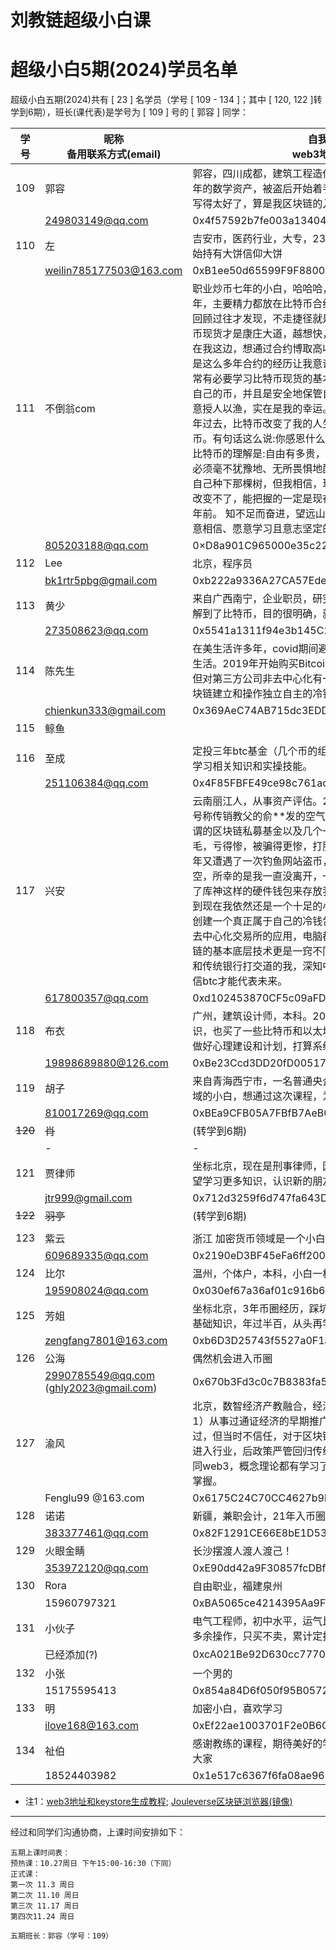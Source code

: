 # 刘教链超级小白课
# 超级小白5期(2024)学员名单

超级小白五期(2024)共有 [ 23 ] 名学员（学号 [ 109 - 134 ]；其中 [ 120, 122 ]转学到6期），班长(课代表)是学号为 [ 109 ] 号的 [ 郭容 ] 同学：

| 学号 | 昵称 <br> 备用联系方式(email) | 自我介绍 <br> web3地址[注1] |
|-|-|-|
| 109 | 郭容 | 郭容，四川成都，建筑工程造价咨询，加密的小白，定投了5年的数学资产，被盗后开始着手学习。教链的《比特币史话》写得太好了，算是我区块链的入门书籍。 |
|| 249803149@qq.com | 0x4f57592b7fe003a1340467Acb0Eb4A851caFE475 |
| 110 | 左 | 吉安市，医药行业，大专，23年10月初识大饼，24年4月开始持有大饼信仰大饼 |
|| weilin785177503@163.com | 0xB1ee50d65599F9F8800dB9A4B4A71aD3197FD8A9 |
| 111 | 不倒翁com |  职业炒币七年的小白，哈哈哈，实在惭愧。 现居成都，这些年，主要精力都放在比特币合约上，亏亏赚赚，兜兜转转。 回顾过往才发现，不走捷径就是最大的捷径。定投、配置比特币现货才是康庄大道，越想快，越要慢。预期降低，时间会站在我这边，想通过合约博取高收益，具有极大的偶然性。 也是这么多年合约的经历让我意识到风险错配的重要性，因此非常有必要学习比特币现货的基本知识，首当其冲就是自己保管自己的币，并且是安全地保管自己的币。恰好遇到了教练，愿意授人以渔，实在是我的幸运。 初遇比特币是在2018年，七年过去，比特币改变了我的人生轨迹，我发自内心感谢比特币。有句话这么说:你感恩什么，就把你的钱投给什么。我对比特币的理解是:自由有多贵，比特币就该有多贵。因此，我必须毫不犹豫地、无所畏惧地配置比特币。七年前，我没有为自己种下那棵树，但我相信，现在同样是最好的时候。过去的改变不了，能把握的一定是现在，因为现在同样是七年后的七年前。 知不足而奋进，望远山而前行。时间会奖赏每一个愿意相信、愿意学习且意志坚定的人。 再次感谢教练😊 |
|| 805203188@qq.com | 0×D8a901C965000e35c22cc597bE3fe7098598C295 |
| 112 | Lee | 北京，程序员 |
|| bk1rtr5pbg@gmail.com | 0xb222a9336A27CA57Ede1b4084aE47ed5d29BfAc9 |
| 113 | 黄少 | 来自广西南宁，企业职员，研究生学历。在同学的影响下，了解到了比特币，目的很明确，就是想通过比特币赚钱。 |
|| 273508623@qq.com | 0x5541a1311f94e3b145C22d0467bDf106b30a60c6 |
| 114 | 陈先生 | 在美生活许多年，covid期间避险离开，目前在粤港澳大湾区生活。2019年开始购买Bitcoin, 有用hard wallet Ledger，但对第三方公司非去中心化有一点担忧，想向刘教链学会在区块链建立和操作独立自主的冷钱包 |
|| chienkun333@gmail.com | 0x369AeC74AB715dc3EDDcbe62aC5A07af5FC8C369 |
| 115 | 鲸鱼 | |
||  |  |
| 116 | 至成 | 定投三年btc基金（几个币的组合），经历过被盗丢币，想深入学习相关知识和实操技能。 |
|| 251106384@qq.com | 0x4F85FBFE49ce98c761ac53e1Fe4e30e8AEa789eC |
| 117 | 兴安 | 云南丽江人，从事资产评估。2018年3月因朋友的介绍入坑号称传销教父的俞\*\*发的空气币，后来又辗转成都，投资所谓的区块链私募基金以及几个一级市场项目，结果都是一地鸡毛，亏得惨，被骗得更惨，打脱了牙和血吞，不可名状，21年又遭遇了一次钓鱼网站盗币，在币安的btc eth uni被洗劫一空，所幸的是我一直没离开，一直在不断的自我学习，也用上了库神这样的硬件钱包来存放我的btc，但我深知在这个圈，到现在我依然还是一个十足的小白，因为我还不能自我独立的创建一个真正属于自己的冷钱包，并居于此收发币，还不知道去中心化交易所的应用，电脑都还不怎么会用的文科生对区块链的基本底层技术更是一窍不同，所以我要深入的学习。天天和传统银行打交道的我，深知中心化货币体系的恶，所以我坚信btc才能代表未来。 |
|| 617800357@qq.com | 0xd102453870CF5c09aFD03f9C68DdE09b28fe60A8 |
| 118 | 布衣 | 广州，建筑设计师，本科。2022年了解学习了比特币入门知识，也买了一些比特币和以太坊，后面学习中断了两年，今年做好心理建设和计划，打算系统研究和学习比特币。 |
|| 19898689880@126.com | 0xBe23Ccd3DD20fD005177eBF58b78F2271443C2aA |
| 119 | 胡子 | 来自青海西宁市，一名普通央企员工，本科学历。作为加密领域的小白，想通过这次课程，为将来的学习打好基础。 |
|| 810017269@qq.com | 0xBEa9CFB05A7FBfB7AeB06D38638e6aC999F657D0 |
| <strike>120</strike> | <strike>肖</strike> | (转学到6期) |
|| - | - |
| 121 | 贾律师 | 坐标北京，现在是刑事律师，因为案件接触到了虚拟货币，希望学习更多知识，认识新的朋友 |
|| jtr999@gmail.com | 0x712d3259f6d747fa643D9227778Eb664F463320D |
| <strike>122</strike> | <strike>羽亭</strike> | (转学到6期) |
|| |  |
| 123 | 紫云 | 浙江  加密货币领域是一个小白   需要向老师学习 |
|| 609689335@qq.com | 0x2190eD3BF45eFa6ff20069cDe93f8759b5395655 |
| 124 | 比尔 | 温州，个体户，本科，小白一枚 |
|| 195908024@qq.com | 0x030ef67a36af01c916b69f73248169205085d06f |
| 125 | 芳姐 | 坐标北京，3年币圈经历，踩坑无数，有幸遇高人，以超低的基础知识，年过半百，从头再学。 |
|| zengfang7801@163.com | 0xb6D3D25743f5527a0F1aC2ACD72C4A047516b767 |
| 126 | 公海 | 偶然机会进入币圈 |
|| 2990785549@qq.com <br> (ghly2023@gmail.com) | 0x670b3Fd3c0c7B8383fa51b109150cc9A16f32FA1 |
| 127 | 渝风 | 北京，数智经济产教融合，经济学本科，经济管理研究生。1）从事过通证经济的早期推广；2）比特币2008年就接触过，但当时不信任，对于区块链有过迷茫低谷，直到2018年进入行业，后政策严管回归传统继续做产教融合；3）本人认同web3，概念理论都有学习了解，希望在技术性操作上自己掌握。 |
|| Fenglu99 @163.com | 0x6175C24C70CC4627b9bf39a1781a27e2aaF39352 |
| 128 | 诺诺 | 新疆，兼职会计，21年入币圈 |
|| 383377461@qq.com | 0x82F1291CE66E8bE1D53C2eACe07872007F8aFA88 |
| 129 | 火眼金睛 | 长沙摆渡人渡人渡己！ |
|| 353972120@qq.com | 0xE90dd42a9F30857fcDBf984Bceaa77872D8f6bEb |
| 130 | Rora | 自由职业，福建泉州 |
|| 15960797321 | 0xBA5065ce4214395Aa9F0f7Ae1A6B33Ab4831e754 |
| 131 | 小伙子 | 电气工程师，初中水平，运气比较好搭上了时代的列车，没有多余操作，只买不卖，累计定投1250天。 |
|| 已经添加(?) | 0xcA021Be92D630cc7770036d3B57Bfd169B02A77D |
| 132 | 小张 | 一个男的 |
|| 15175595413 | 0x854a84D6f050f95B0572bF9dB423010D3D574717 |
| 133 | 明 | 加密小白，喜欢学习 | 
|| ilove168@163.com | 0xEf22ae1003701F2e0B6C71Fd06bd3819E7b1E397 |
| 134 | 祉伯 | 感谢教练的课程，期待美好的学习之旅，很高兴认识链接🔗到大家 |
|| 18524403982 | 0x1e517c6367f6fa08ae96241288af7488774ddd3b |

<!-- | <strike>132</strike> | <strike>Helen Yu</strike> | (正式上课前退学）<strike>悉尼，花艺师，听说过比特币，还有维卡币，身边的一些老年朋友都被维卡币骗了不少金钱。平时关注国际新闻和财经类博文，循着刘教链对国际金融博弈的分析，对比特币起了好奇之心，纯小白一枚。</strike> |
|| helenyu855@gmail.com | 无(?) | 
-->

* 注1：[web3地址和keystore生成教程](../materials/keystore_tut/README.md); [Jouleverse区块链浏览器(镜像)](https://jscan.liujiaolian.com)

---
经过和同学们沟通协商，上课时间安排如下：

```
五期上课时间表：
预热课：10.27周日 下午15:00-16:30（下同）
正式课：
第一次 11.3 周日 
第二次 11.10 周日 
第三次 11.17 周日 
第四次11.24 周日 

五期班长：郭容（学号：109）
```
